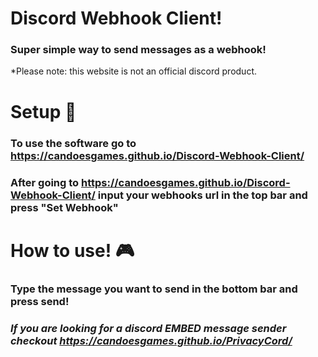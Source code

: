 # Discord Webhook Client!

### Super simple way to send messages as a webhook!

*Please note: this website is not an official discord product.

# Setup 🤔
### To use the software go to https://candoesgames.github.io/Discord-Webhook-Client/  

### After going to https://candoesgames.github.io/Discord-Webhook-Client/ input your webhooks url in the top bar and press "Set Webhook"

# How to use! 🎮
### Type the message you want to send in the bottom bar and press send!

### *If you are looking for a discord EMBED message sender checkout https://candoesgames.github.io/PrivacyCord/*

